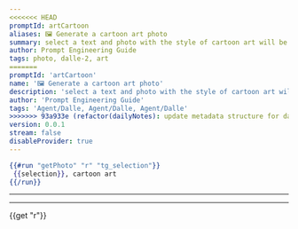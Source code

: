 ```yaml
---
<<<<<<< HEAD
promptId: artCartoon
aliases: 🖼️ Generate a cartoon art photo
summary: select a text and photo with the style of cartoon art will be generated using Dalle-2
author: Prompt Engineering Guide
tags: photo, dalle-2, art
=======
promptId: 'artCartoon'
name: '🖼️ Generate a cartoon art photo'
description: 'select a text and photo with the style of cartoon art will be generated using Dalle-2'
author: 'Prompt Engineering Guide'
tags: 'Agent/Dalle, Agent/Dalle, Agent/Dalle'
>>>>>>> 93a933e (refactor(dailyNotes): update metadata structure for daily notes)
version: 0.0.1
stream: false
disableProvider: true
---
```

```handlebars
{{#run "getPhoto" "r" "tg_selection"}}
 {{selection}}, cartoon art
{{/run}}
```
***
***
{{get "r"}}